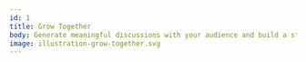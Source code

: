 ```yaml
---
id: 1
title: Grow Together
body: Generate meaningful discussions with your audience and build a strong, loyal community. Think of the insightful conversations you miss out on with a feedback form.
image: illustration-grow-together.svg
---
```


